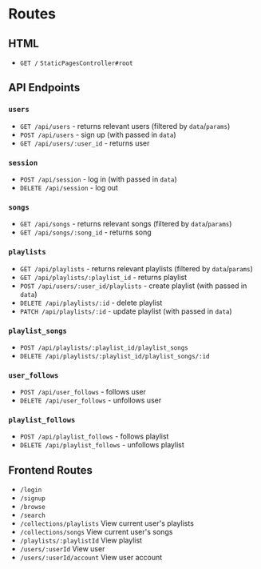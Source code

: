# Routes

## HTML
* `GET /` `StaticPagesController#root`

## API Endpoints
### `users`
* `GET /api/users` - returns relevant users (filtered by `data`/`params`)
* `POST /api/users` - sign up (with passed in `data`)
* `GET /api/users/:user_id` - returns user

### `session`
* `POST /api/session` - log in (with passed in `data`)
* `DELETE /api/session` - log out

### `songs`
* `GET /api/songs` - returns relevant songs (filtered by `data`/`params`)
* `GET /api/songs/:song_id` - returns song

### `playlists`
* `GET /api/playlists` - returns relevant playlists (filtered by `data`/`params`)
* `GET /api/playlists/:playlist_id` - returns playlist
* `POST /api/users/:user_id/playlists` - create playlist (with passed in `data`)
* `DELETE /api/playlists/:id` - delete playlist
* `PATCH /api/playlists/:id` - update playlist (with passed in `data`)

### `playlist_songs`
* `POST /api/playlists/:playlist_id/playlist_songs`
* `DELETE /api/playlists/:playlist_id/playlist_songs/:id`

### `user_follows`
* `POST /api/user_follows` - follows user
* `DELETE /api/user_follows` - unfollows user

### `playlist_follows`
* `POST /api/playlist_follows` - follows playlist
* `DELETE /api/playlist_follows` - unfollows playlist

## Frontend Routes
* `/login`
* `/signup`
* `/browse`
* `/search`
* `/collections/playlists` View current user's playlists
* `/collections/songs` View current user's songs
* `/playlists/:playlistId` View playlist
* `/users/:userId` View user
* `/users/:userId/account` View user account
